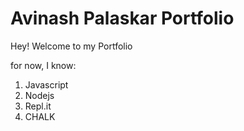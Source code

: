 # Avinash Palaskar Portfolio

Hey! Welcome to my Portfolio

for now, I know:

1. Javascript
1. Nodejs
1. Repl.it
1. CHALK
